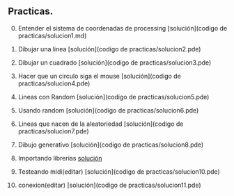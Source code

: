 ## Practicas.

0. Entender el sistema de coordenadas de processing [solución](codigo de practicas/solucion1.md)

1. Dibujar una linea                                [solución](codigo de practicas/solucion2.pde)

2. Dibujar un cuadrado                              [solución](codigo de practicas/solucion3.pde)

3. Hacer que un circulo siga el mouse               [solución](codigo de practicas/solucion4.pde)

4. Lineas con Random                                [solución](codigo de practicas/solucion5.pde)

5. Usando random                                    [solución](codigo de practicas/solucion6.pde)

6. Lineas que nacen de la aleatoriedad              [solución](codigo de practicas/solucion7.pde)

7. Dibujo generativo                                [solución](codigo de practicas/solucion8.pde)

8. Importando librerias                             [solución](https://github.com/Kaziuz/Processing-Getting-Started/tree/master/codigo%20de%20practicas/solucion9)

9.  Testeando midi(editar)                                  [solución](codigo de practicas/solucion10.pde)

10. conexion(editar)                                [solución](codigo de practicas/solucion11.pde)

